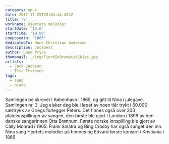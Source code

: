 ```yaml
---
category: opus
date: 2017-11-25T20:04:44.484Z
title: '5'
workname: Hjertets melodier
startDate: '15.6'
startTime: '19:00'
composedin: "1865"
dedicatedTo: Hans Christian Andersen
description: JackDest
author: Lane Pryce
thumbnail: ./img/FjordInDramaticSkies.jpg
artists:
  - Jack Jackson
  - Test Testesen
tags:
  - sang
  - piano
---
```

Samlingen be skrevet i København i 1865, og gitt til Nina i julegave.   
Samlingen nr. 3, Jeg elsker deg ble i løpet av noen tiår trykt i 60.000 særtrykk av Griegs forlegger Peters. Det finnes også over 300 plateinnspillinger av sangen, den første ble gjort i London i 1899 av den danske sangerinnen Otta Brønnum. Første norske innspilling ble gjort av Cally Monrad i 1905. Frank Sinatra og Bing Crosby har også sunget den inn. Nina sang Hjertets melodier på hennes og Edvard første konsert i Kristiania i 1866
